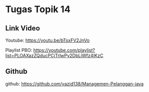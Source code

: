 # Tugas Topik 14

## Link Video
Youtube: https://youtu.be/bTsxFV2JnVo

Playlist PBO: https://youtube.com/playlist?list=PLOAXazZQducPCjTrlwPy2DbLiWfz4IKzC

## Github
github: https://github.com/yazid138/Managemen-Pelanggan-java